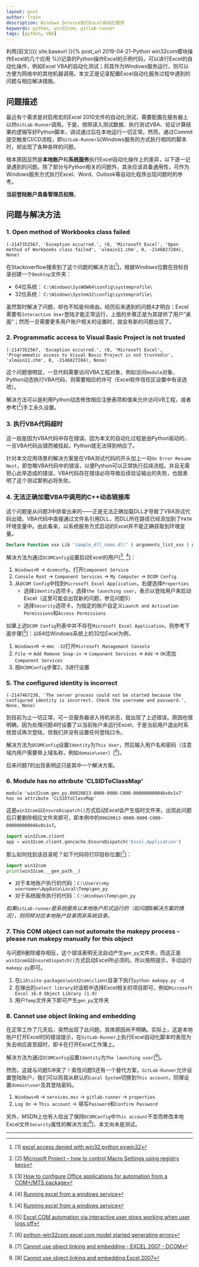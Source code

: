 ```yaml
---
layout: post
author: Train
description: Windows Service执行Excel自动化程序
keywords: python, win32com, gitlab-runner
tags: [python, VBA]
---
```


利用[前文]({{ site.baseurl }}{% post_url 2019-04-21-Python win32com模块操作Excel的几个应用 %})记录的Python操作Excel的示例代码，可以进行Excel的自动化操作，例如Excel VBA的自动化测试；将其作为Windows服务运行，则可以方便为网络中的其他机器调用。本文正是记录配置Excel自动化服务过程中遇到的问题与相应解决措施。

## 问题描述

最近有个需求是对启用宏的Excel 2010文件的自动化测试，需要配置在服务器上以供`GitLab-Runner`调用。于是，按照读入测试数据、执行测试VBA、验证计算结果的逻辑写好Python脚本，调试通过后在本地运行一切正常。然而，通过Commit提交触发CI/CD流程，即`GitLab-Runner`以Windows服务的方式执行相同的脚本时，却出现了各种各样的问题。

根本原因显然是**本地账户**和**系统服务**执行Excel自动化操作上的差异，以下逐一记录遇到的问题。除了部分与Python相关的问题外，其余应该具备通用性，可作为Windows服务方式执行Excel、Word、Outlook等自动化程序出现问题时的参考。

**当前登陆账户具备管理员权限**。


## 问题与解决方法


### 1. Open method of Workbooks class failed

```
(-2147352567, 'Exception occurred.', (0, 'Microsoft Excel', 'Open method of Workbooks class failed', 'xlmain11.chm', 0, -2146827284), None)
```

在Stackoverflow搜索到了这个问题的解决方法[[^1]]，根据Windows位数在目标目录创建一个`Desktop`文件夹：

- 64位系统： `C:\Windows\SysWOW64\config\systemprofile\`
- 32位系统： `C:\Windows\System32\config\systemprofile\`

虽然暂时解决了问题，却也不知是何缘由。经历后来遇到的问题4才明白：Excel需要有`Interactive User`登陆才能正常运行，上面的步骤正是为其提供了用户“桌面”；然而一旦需要更多用户账户相关的设置时，就会有新的问题出现了。


### 2. Programmatic access to Visual Basic Project is not trusted

```
(-2147352567, 'Exception occurred.', (0, 'Microsoft Excel', 'Programmatic access to Visual Basic Project is not trusted\n', 'xlmain11.chm', 0, -2146827284), None)
```

这个问题很明显，一旦代码需要访问VBA工程对象，例如访问`module`对象、Python动态执行VBA代码，则需要相应的许可（Excel软件信任区设置中有该选项）。

解决方法可以是利用Python动态修改相应注册表项和值来允许访问VB工程，或者参考[[^2]]手工永久设置。


### 3. 执行VBA代码超时

这一般是因为VBA代码中存在错误。因为本文的自动化过程是由Python驱动的，一旦VBA代码出错而被挂起，Python就无法得到响应了。

针对本文应用场景的解决方案是在VBA测试代码的开头加上一句`On Error Resume Nest`，即忽略VBA代码中的错误，以便Python可以正常执行后续流程。并且无需担心此举造成的错误，VBA代码存在错误必将导致后续验证输出的失败，也就表明了这个测试案例必将失败。


### 4. 无法正确加载VBA中调用的C++动态链接库

这个问题是从问题3中排查出来的——正是无法正确加载DLL才导致了VBA测试代码出错。VBA代码中直接通过文件名引用DLL，而DLL所在路径已经添加到了`PATH`环境变量中。由此看来，以系统服务方式启动的Excel并不能正确获取到环境变量。

```vb
Declare Function xxx Lib "sample_dll_name.dll" ( arguments_list_xxx ) As xxx
```

解决方法为通过`DCOMConfig`设置启动Excel的用户[[^3], [^4]]：

1. `Windows+R` -> `dcomcnfg`，打开`Component Service`
2. `Console Root` -> `Component Services` -> `My Computer` -> `DCOM Config`
3. 从`DCOM Config`中找到`Microsoft Excel Application`，右键选择`Properties`
    - 选择`Identity`选项卡，选择`the launching user`，表示以登陆用户来启动Excel（这里可能会出现新的问题，参见问题5）
    - 选择`Security`选项卡，为指定的账户自定义`Launch and Activation Permissions`和`Access Permissions`

如果上述`DCOM Config`列表中并不存在`Microsoft Excel Application`，则参考下面步骤[[^4]]：以64位Windows系统上的32位Excel为例，

1. `Windows+R` -> `mmc -32`打开`Microsoft Managemant Console`
2. `File` -> `Add Remove Snap-in` -> `Component Services` -> `Add` -> `OK`添加`Component Services`
3. 按`DCOMConfig`步骤2，3进行设置


### 5. The configured identity is incorrect

```
(-2147467238, 'The server process could not be started because the configured identity is incorrect. Check the username and password.', None, None)
```

到目前为止一切正常，可一旦服务器进入待机状态，就出现了上述错误。原因也很明确，因为处理问题4时设置了以当前账户来运行Excel，于是当前用户退出时系统尝试再次登陆，但我们并没有设置任何登陆口令。

解决方法为`DCOMConfig`设置`Identity`为`This User`，然后输入用户名和密码（注意域内用户需要带上域名称，例如`domain\user`）[[^5]]。

后来问题7的出现表明这只是其中一个解决方案。


### 6. Module has no attribute 'CLSIDToClassMap'

```
module 'win32com.gen_py.00020813-0000-0000-C000-000000000046x0x1x7' has no attribute 'CLSIDToClassMap'
```

这是`win32com`以`EnsureDispatch()`方式启动Excel会产生临时文件夹，出现此问题后只要删除相应文件夹即可，即本例中的`00020813-0000-0000-C000-000000000046x0x1x7`。

```python
import win32com.client    
app = win32com.client.gencache.EnsureDispatch('Excel.Application')
```

那么如何找到该目录呢？如下代码将打印目标位置[[^6]]：

```python
import win32com
print(win32com.__gen_path__)
```

- 对于本地账户执行的代码：`C:\Users\<my username>\AppData\Local\Temp\gen_py`
- 对于系统服务执行的代码：`C:\Windows\Temp\gen_py`

*如果`GitLab-runner`是系统服务以本地账户形式运行的（如问题8解决方案的情况），则同样对应本地账户目录而非系统目录。*


### 7. This COM object can not automate the makepy process - please run makepy manually for this object

与问题6删除缓存相反，这个错误表明无法自动产生`gen_py`文件夹，而这正是`win32com`以`EnsureDispatch()`方式启动Excel所必须的。所以按照提示，手动运行`makepy.py`即可。

1. 在`Lib\site-packages\win32com\client`目录下执行`python makepy.py -d`
2. 在弹出的`select library`对话框中选择Excel相关的项目即可，例如`Microsoft Excel 16.0 Object Library (1.9)`
3. 用户`Temp`文件夹下即可产生`gen_py`文件夹

### 8. Cannot use object linking and embedding

在正常工作了几天后，突然出现了此问题，具体原因尚不明确。实际上，这是本地账户打开Excel时的错误提示，在`GitLab-Runner`上执行Excel自动化脚本时表现为失去响应直至超时，即卡在打开Excel工作簿上。

解决方法为通过`DCOMConfig`设置`Identity`为`The launching user`[[^7]]。

然而，这就与问题5冲突了！索性问题5还有一个替代方案，`GitLab-Runner`允许设置登陆账户，我们可以将其从默认的`Local System`切换到`This account`，同理设置`domain\user`及其登陆密码。

1. `Windows+R` -> `services.msc` -> `gitlab-runner` -> `properties`
2. `Log On` -> `This account` -> 填写`Password`和`Confirm Password`


另外，MSDN上也有人给出了保持`DCOMConfig`中`This account`不变而修改本地Excel文件`Security`属性的解决方法[[^8]]，本文尚未是测试。

---

[^1]: [1] [excel access denied with win32 python pywin32](https://stackoverflow.com/questions/17177612/excel-access-denied-with-win32-python-pywin32?answertab=votes#tab-top)
[^2]: [2] [Microsoft Project – how to control Macro Settings using registry keys](https://blogs.technet.microsoft.com/diana_tudor/2014/12/02/microsoft-project-how-to-control-macro-settings-using-registry-keys/)
[^3]: [3] [How to configure Office applications for automation from a COM+/MTS package](https://theether.net/download/Microsoft/kb/288368.html)
[^4]: [4] [Running excel from a windows service](https://bharathkumaran.wordpress.com/2011/10/25/running-excel-from-a-windows-service/)
[^5]: [5] [Excel COM automation via interactive user stops working when user logs off](https://stackoverflow.com/questions/4234615/excel-com-automation-via-interactive-user-stops-working-when-user-logs-off)
[^6]: [6] [python-win32com excel com model started generating errors](https://stackoverflow.com/questions/52889704/python-win32com-excel-com-model-started-generating-errors)
[^7]: [7] [Cannot use object linking and embedding - EXCEL 2007 - DCOM](https://social.msdn.microsoft.com/Forums/en-us/9d38aad5-4a61-4edc-9645-c76610756940/cannot-use-object-linking-and-embedding-excel-2007-dcom?forum=innovateonoffice)
[^8]: [8] [Cannot use object linking and embedding Excel 2007](https://social.msdn.microsoft.com/Forums/en-US/251a6e4a-e4ef-45a6-8b73-91dc4620eedf/cannot-use-object-linking-and-embedding-excel-2007?forum=exceldev)
